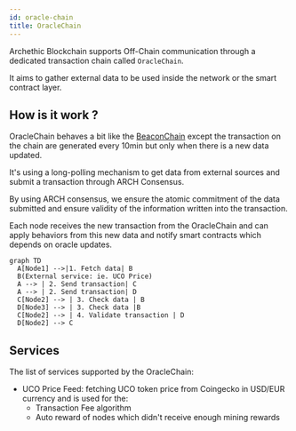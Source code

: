 ```yaml
---
id: oracle-chain
title: OracleChain
---
```


Archethic Blockchain supports Off-Chain communication through a dedicated transaction chain called `OracleChain`.

It aims to gather external data to be used inside the network or the smart contract layer.

## How is it work ?

OracleChain behaves a bit like the [BeaconChain](/learn/sharding/beacon-chain) except the transaction on the chain are generated every 10min but only when there is a new data updated.

It's using a long-polling mechanism to get data from external sources and submit a transaction through ARCH Consensus.

By using ARCH consensus, we ensure the atomic commitment of the data submitted and ensure validity of the information written into the transaction.

Each node receives the new transaction from the OracleChain and can apply behaviors from this new data and notify smart contracts which depends on oracle updates.


```mermaid
graph TD
  A[Node1] -->|1. Fetch data| B
  B(External service: ie. UCO Price)
  A --> | 2. Send transaction| C
  A --> | 2. Send transaction| D
  C[Node2] --> | 3. Check data | B 
  D[Node3] --> | 3. Check data |B
  C[Node2] --> | 4. Validate transaction | D 
  D[Node2] --> C
```

## Services

The list of services supported by the OracleChain:

- UCO Price Feed: fetching UCO token price from Coingecko in USD/EUR currency and is used for the:
  - Transaction Fee algorithm
  - Auto reward of nodes which didn't receive enough mining rewards



